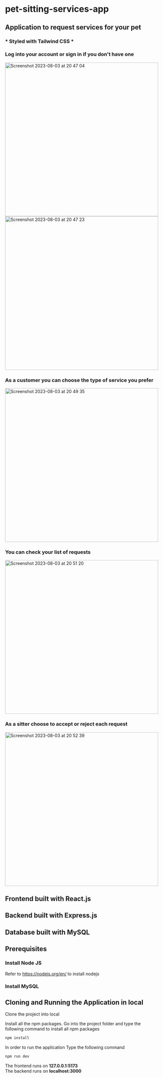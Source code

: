 # pet-sitting-services-app
## Application to request services for your pet 

### * Styled with Tailwind CSS *

### Log into your account or sign in if you don't have one <br>
<img width="500" alt="Screenshot 2023-08-03 at 20 47 04" src="https://github.com/samuel-santos91/pet-sitting-services-app/assets/107240729/97cee252-fe3f-48a7-b8bb-a7a0d7ce6ee3">
<img width="500" alt="Screenshot 2023-08-03 at 20 47 23" src="https://github.com/samuel-santos91/pet-sitting-services-app/assets/107240729/294a6ce2-6ac6-4fbf-ac04-b824955a582f">

### As a customer you can choose the type of service you prefer <br>
<img width="500" alt="Screenshot 2023-08-03 at 20 49 35" src="https://github.com/samuel-santos91/pet-sitting-services-app/assets/107240729/05d89f21-83ec-4ba8-a8aa-3903037edc00">

### You can check your list of requests <br>
<img width="500" alt="Screenshot 2023-08-03 at 20 51 20" src="https://github.com/samuel-santos91/pet-sitting-services-app/assets/107240729/5947c04b-331c-4468-8af1-c0d5e82684ac">

### As a sitter choose to accept or reject each request <br>
<img width="500" alt="Screenshot 2023-08-03 at 20 52 39" src="https://github.com/samuel-santos91/pet-sitting-services-app/assets/107240729/867393d4-d3c0-48ac-a545-db7a3b0cd2b4">

## Frontend built with React.js
## Backend built with Express.js
## Database built with MySQL

## Prerequisites

### Install Node JS
Refer to https://nodejs.org/en/ to install nodejs

### Install MySQL

## Cloning and Running the Application in local

Clone the project into local

Install all the npm packages. Go into the project folder and type the following command to install all npm packages

```bash
npm install
```

In order to run the application Type the following command

```bash
npm run dev
```

The frontend runs on **127.0.0.1:5173** <br>
The backend runs on **localhost:3000** 

